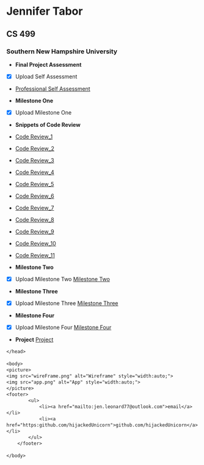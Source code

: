 
# Jennifer Tabor
## CS 499
### Southern New Hampshire University

- **Final Project Assessment**
- [x] Upload Self Assessment
- [Professional Self Assessment](https://github.com/hijackedUnicorn/hijackedUnicorn.github.io/blob/master/CS499_ProfessionalSelfAssement_JenniferTabor.docx)

- **Milestone One**
- [x] Upload Milestone One
- **Snippets of Code Review**
- [Code Review_1](codeReview_1.jpg)
- [Code Review_2](codeReview_2.jpg)
- [Code Review_3](codeReview_3.jpg)
- [Code Review_4](codeReview_4.jpg)
- [Code Review_5](codeReview_5.jpg)
- [Code Review_6](codeReview_6.jpg)
- [Code Review_7](codeReview_7.jpg)
- [Code Review_8](codeReview_8.jpg)
- [Code Review_9](codeReview_9.jpg)
- [Code Review_10](codeReview_10.jpg)
- [Code Review_11](codeReview_11.jpg)
 
- **Milestone Two**
- [x] Upload Milestone Two
[Milestone Two](https://github.com/hijackedUnicorn/hijackedUnicorn.github.io/blob/master/CS%20499_%20MilestoneTwo_Jennifer%20Tabor.docx)
- **Milestone Three**
- [x] Upload Milestone Three
[Milestone Three](https://github.com/hijackedUnicorn/hijackedUnicorn.github.io/blob/master/CS%20499_Milestone%20Three_Jennifer%20Tabor.docx)
- **Milestone Four**
- [x] Upload Milestone Four
[Milestone Four](https://github.com/hijackedUnicorn/hijackedUnicorn.github.io/blob/master/CS%20499_Milestone%20Four_Jennifer%20Tabor.docx)
- **Project**
[Project](https://github.com/hijackedUnicorn/hijackedUnicorn.github.io/blob/master/PortfolioNotes_MilestoneFour_JenniferTabor.zip)


<html>
	<head>
		<title>Jennifer Tabor's ePortfolio</title>
		<!-- link to main stylesheet -->
		<link rel="stylesheet" type="text/css" href="/css/main.css">
		 
		
	</head>

	<body>
	<picture>
	<img src="wireFrame.png" alt="Wireframe" style="width:auto;">
	<img src="app.png" alt="App" style="width:auto;">
	</picture>
	<footer>
    		<ul>
        		<li><a href="mailto:jen.leonard77@outlook.com">email</a></li>
        		<li><a href="https:github.com/hijackedUnicorn">github.com/hijackedUnicorn</a></li>
			</ul>
		</footer>
		
	</body>
</html>



